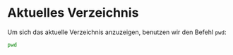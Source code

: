 # Aktuelles Verzeichnis

Um sich das aktuelle Verzeichnis anzuzeigen, benutzen wir den Befehl `pwd`:

````Bash
pwd
````

